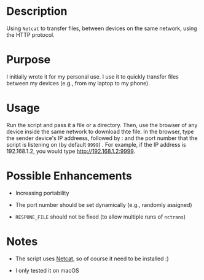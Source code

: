 # Description

Using `Netcat` to transfer files, between devices on the same network, using the HTTP protocol.

# Purpose

I initially wrote it for my personal use. I use it to quickly transfer files between my devices (e.g., from my laptop to my phone).

# Usage

Run the script and pass it a file or a directory. Then, use the browser of any device inside the same network to download thte file. In the browser, type the sender device's IP addreess, followed by : and the port number that the script is listening on (by default `9999`) . For example, if the IP address is 192.168.1.2, you would type http://192.168.1.2:9999.

# Possible Enhancements

* Increasing portability

* The port number should be set dynamically (e.g., randomly assigned)

* `RESPONE_FILE` should not be fixed (to allow multiple runs of `nctrans`)

# Notes

- The script uses [Netcat](https://en.wikipedia.org/wiki/Netcat), so of course it need to be installed :)

- I only tested it on macOS
